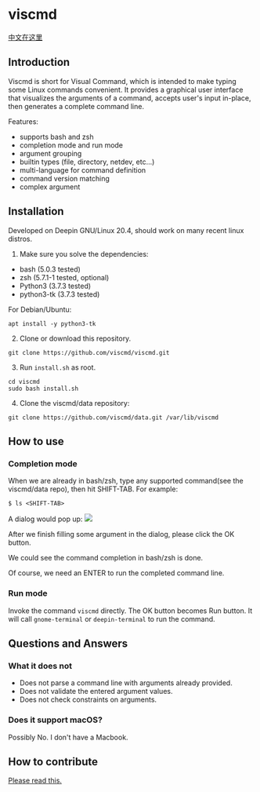 # viscmd

[中文在这里](README_zh-CN.md)

## Introduction

Viscmd is short for Visual Command, which is intended to make typing some Linux commands convenient. 
It provides a graphical user interface that visualizes the arguments of a command, accepts user's
input in-place, then generates a complete command line.

Features:
- supports bash and zsh
- completion mode and run mode
- argument grouping
- builtin types (file, directory, netdev, etc...)
- multi-language for command definition
- command version matching
- complex argument

## Installation

Developed on Deepin GNU/Linux 20.4, should work on many recent linux distros.

1. Make sure you solve the dependencies:
- bash (5.0.3 tested)
- zsh (5.7.1-1 tested, optional)
- Python3 (3.7.3 tested) 
- python3-tk (3.7.3 tested) 

For Debian/Ubuntu: 
```shell
apt install -y python3-tk
```

2. Clone or download this repository.
```shell
git clone https://github.com/viscmd/viscmd.git
```

3. Run `install.sh` as root.
```shell
cd viscmd
sudo bash install.sh
```

4. Clone the viscmd/data repository:
```shell
git clone https://github.com/viscmd/data.git /var/lib/viscmd
```

## How to use

### Completion mode

When we are already in bash/zsh, type any supported command(see the viscmd/data repo), then hit SHIFT-TAB. For example: 

```shell
$ ls <SHIFT-TAB>
```

A dialog would pop up:
![](assets/ls.png)

After we finish filling some argument in the dialog, please click the OK button. 

We could see the command completion in bash/zsh is done. 

Of course, we need an ENTER to run the completed command line.

### Run mode

Invoke the command `viscmd` directly. The OK button becomes Run button. It will call `gnome-terminal` 
or `deepin-terminal` to run the command.

## Questions and Answers
### What it does not
- Does not parse a command line with arguments already provided.
- Does not validate the entered argument values.
- Does not check constraints on arguments.

### Does it support macOS?
Possibly No. I don't have a Macbook.

## How to contribute

[Please read this.](CONTRIBUTING.md)
